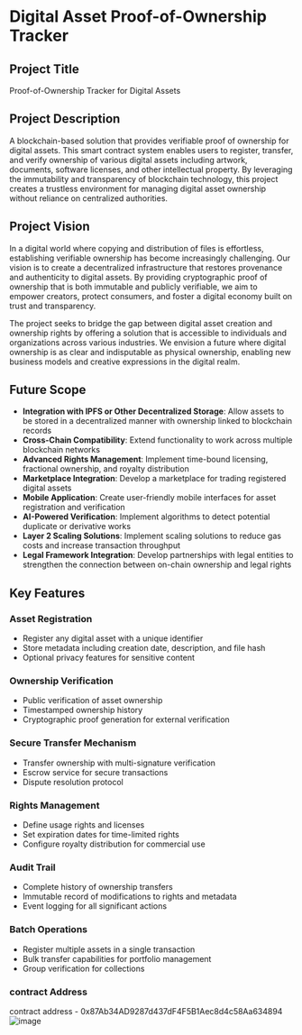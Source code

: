 # Digital Asset Proof-of-Ownership Tracker

## Project Title
Proof-of-Ownership Tracker for Digital Assets

## Project Description
A blockchain-based solution that provides verifiable proof of ownership for digital assets. This smart contract system enables users to register, transfer, and verify ownership of various digital assets including artwork, documents, software licenses, and other intellectual property. By leveraging the immutability and transparency of blockchain technology, this project creates a trustless environment for managing digital asset ownership without reliance on centralized authorities.

## Project Vision
In a digital world where copying and distribution of files is effortless, establishing verifiable ownership has become increasingly challenging. Our vision is to create a decentralized infrastructure that restores provenance and authenticity to digital assets. By providing cryptographic proof of ownership that is both immutable and publicly verifiable, we aim to empower creators, protect consumers, and foster a digital economy built on trust and transparency.

The project seeks to bridge the gap between digital asset creation and ownership rights by offering a solution that is accessible to individuals and organizations across various industries. We envision a future where digital ownership is as clear and indisputable as physical ownership, enabling new business models and creative expressions in the digital realm.

## Future Scope
- **Integration with IPFS or Other Decentralized Storage**: Allow assets to be stored in a decentralized manner with ownership linked to blockchain records
- **Cross-Chain Compatibility**: Extend functionality to work across multiple blockchain networks
- **Advanced Rights Management**: Implement time-bound licensing, fractional ownership, and royalty distribution
- **Marketplace Integration**: Develop a marketplace for trading registered digital assets
- **Mobile Application**: Create user-friendly mobile interfaces for asset registration and verification
- **AI-Powered Verification**: Implement algorithms to detect potential duplicate or derivative works
- **Layer 2 Scaling Solutions**: Implement scaling solutions to reduce gas costs and increase transaction throughput
- **Legal Framework Integration**: Develop partnerships with legal entities to strengthen the connection between on-chain ownership and legal rights

## Key Features

### Asset Registration
- Register any digital asset with a unique identifier
- Store metadata including creation date, description, and file hash
- Optional privacy features for sensitive content

### Ownership Verification
- Public verification of asset ownership
- Timestamped ownership history
- Cryptographic proof generation for external verification

### Secure Transfer Mechanism
- Transfer ownership with multi-signature verification
- Escrow service for secure transactions
- Dispute resolution protocol

### Rights Management
- Define usage rights and licenses
- Set expiration dates for time-limited rights
- Configure royalty distribution for commercial use

### Audit Trail
- Complete history of ownership transfers
- Immutable record of modifications to rights and metadata
- Event logging for all significant actions

### Batch Operations
- Register multiple assets in a single transaction
- Bulk transfer capabilities for portfolio management
- Group verification for collections
### contract Address
contract address - 0x87Ab34AD9287d437dF4F5B1Aec8d4c58Aa634894
![image](https://github.com/user-attachments/assets/0e5da8d2-482a-41ce-8c76-1549185889bc)

